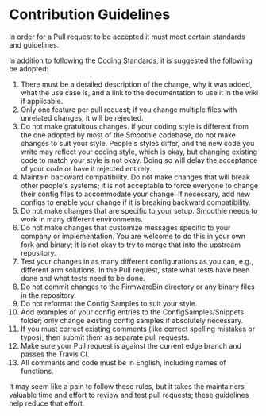 
# Contribution Guidelines

In order for a Pull request to be accepted it must meet certain standards and guidelines.

In addition to following the [Coding Standards](coding-standards.md), it is suggested the following be adopted:

1. There must be a detailed description of the change, why it was added, what the use case is, and a link to the documentation to use it in the wiki if applicable.
2. Only one feature per pull request; if you change multiple files with unrelated changes, it will be rejected.
3. Do not make gratuitous changes. If your coding style is different from the one adopted by most of the Smoothie codebase, do not make changes to suit your style. People's styles differ, and the new code you write may reflect your coding style, which is okay, but changing existing code to match your style is not okay. Doing so will delay the acceptance of your code or have it rejected entirely.
4. Maintain backward compatibility. Do not make changes that will break other people's systems; it is not acceptable to force everyone to change their config files to accommodate your change. If necessary, add new configs to enable your change if it is breaking backward compatibility.
5. Do not make changes that are specific to your setup. Smoothie needs to work in many different environments.
6. Do not make changes that customize messages specific to your company or implementation. You are welcome to do this in your own fork and binary; it is not okay to try to merge that into the upstream repository.
7. Test your changes in as many different configurations as you can, e.g., different arm solutions. In the Pull request, state what tests have been done and what tests need to be done.
8. Do not commit changes to the FirmwareBin directory or any binary files in the repository.
9. Do not reformat the Config Samples to suit your style.
10. Add examples of your config entries to the ConfigSamples/Snippets folder; only change existing config samples if absolutely necessary.
11. If you must correct existing comments (like correct spelling mistakes or typos), then submit them as separate pull requests.
12. Make sure your Pull request is against the current edge branch and passes the Travis CI.
13. All comments and code must be in English, including names of functions.

It may seem like a pain to follow these rules, but it takes the maintainers valuable time and effort to review and test pull requests; these guidelines help reduce that effort.
